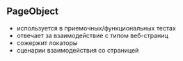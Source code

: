 ## PageObject

* используется в приемочных/функциональных тестах
* отвечает за взаимодействие с типом веб-страниц
* сожержит локаторы
* сценарии взаимодействия со страницей